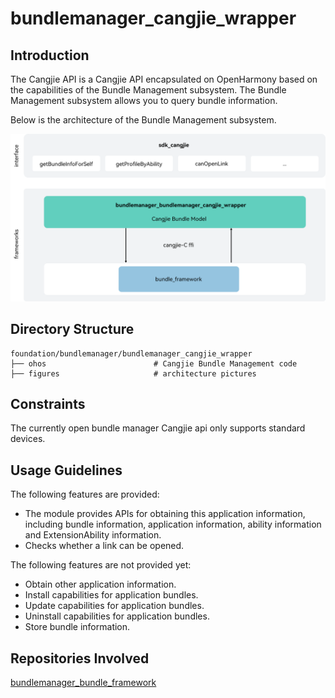 # **bundlemanager_cangjie_wrapper**

## Introduction

The Cangjie API is a Cangjie API encapsulated on OpenHarmony based on the capabilities of the Bundle Management subsystem. The Bundle Management subsystem allows you to query bundle information.

Below is the architecture of the Bundle Management subsystem.

![](figures/bundlemanager_cangjie_wrapper_architecture_en.png)

## Directory Structure

```
foundation/bundlemanager/bundlemanager_cangjie_wrapper
├── ohos                        # Cangjie Bundle Management code
├── figures                     # architecture pictures
```

## Constraints

The currently open bundle manager Cangjie api only supports standard devices.

## Usage Guidelines

The following features are provided:

  - The module provides APIs for obtaining this application information, including bundle information, application information, ability information and ExtensionAbility information.
  - Checks whether a link can be opened.

The following features are not provided yet:

  - Obtain other application information.
  - Install capabilities for application bundles.
  - Update capabilities for application bundles.
  - Uninstall capabilities for application bundles.
  - Store bundle information.

## Repositories Involved

[bundlemanager_bundle_framework](https://gitee.com/openharmony/bundlemanager_bundle_framework)
